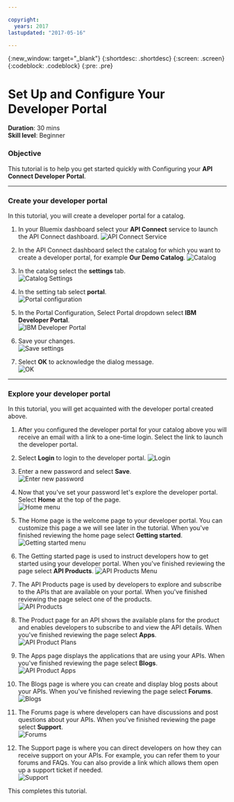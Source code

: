 ```yaml
---

copyright:
  years: 2017
lastupdated: "2017-05-16"

---
```



{:new_window: target="_blank"}
{:shortdesc: .shortdesc}
{:screen: .screen}
{:codeblock: .codeblock}
{:pre: .pre}

# Set Up and Configure Your Developer Portal
**Duration**: 30 mins  
**Skill level**: Beginner  


### Objective
This tutorial is to help you get started quickly with Configuring your **API Connect Developer Portal**. 

---

### Create your developer portal
In this tutorial, you will create a developer portal for a catalog.

1. In your Bluemix dashboard select your **API Connect** service to launch the API Connect dashboard.
![API Connect Service](images/1.1-Bluemix-Dashboard.png)

2. In the API Connect dashboard select the catalog for which you want to create a developer portal, for example **Our Demo Catalog**. 
![Catalog](images/1.2-APIC-Dashboard.png)

3. In the catalog select the **settings** tab.  
  ![Catalog Settings](images/1.3-catalog-settings.png)

4. In the setting tab select **portal**.  
  ![Portal configuration](images/1.4-catalog-portal.png)

5. In the Portal Configuration, Select Portal dropdown select **IBM Developer Portal**.  
  ![IBM Developer Portal](images/1.5-IBM-developer-portal.png) 

6. Save your changes.  
  ![Save settings](images/1.6-save-settings.png)
  
7. Select **OK** to acknowledge the dialog message.  
  ![OK](images/1.7-OK.png)

---

### Explore your developer portal
In this tutorial, you will get acquainted with the developer portal created above.

1. After you configured the developer portal for your catalog above you will receive an email with a link to a one-time login. Select the link to launch the developer portal.

2. Select **Login** to login to the developer portal. 
![Login](images/2.2-login.png)

3. Enter a new password and select **Save**.  
  ![Enter new password](images/2.3-password.png)

4. Now that you've set your password let's explore the developer portal. Select **Home** at the top of the page.  
  ![Home menu](images/2.4-pwsaved.png)

5. The Home page is the welcome page to your developer portal. You can customize this page a we will see later in the tutorial.  When you've finished reviewing the home page select **Getting started**.   
  ![Getting started menu](images/2.5-home.png) 

6. The Getting started page is used to instruct developers how to get started using your developer portal.  When you've finished reviewing the page select **API Products**.
  ![API Products Menu](images/2.6-getting-started.png)

7. The API Products page is used by developers to explore and subscribe to the APIs that are available on your portal.  When you've finished reviewing the page select one of the products.  
  ![API Products](images/2.7-api-products.png)

8. The Product page for an API shows the available plans for the product and enables developers to subscribe to and view the API details.  When you've finished reviewing the page select **Apps**.  
  ![API Product Plans](images/2.8-api-plan.png)

9. The Apps page displays the applications that are using your APIs.  When you've finished reviewing the page select **Blogs**.  
  ![API Product Apps](images/2.9-apps.png)

10. The Blogs page is where you can create and display blog posts about your APIs.  When you've finished reviewing the page select **Forums**.  
  ![Blogs](images/2.10-blogs.png)
  
11. The Forums page is where developers can have discussions and post questions about your APIs.  When you've finished reviewing the page select **Support**.  
  ![Forums](images/2.11-forums.png)
  
12. The Support page is where you can direct developers on how they can receive support on your APIs. For example, you can refer them to your forums and FAQs. You can also provide a link which allows them open up a support ticket if needed.  
  ![Support](images/2.12-support.png)

This completes this tutorial.

  



  
